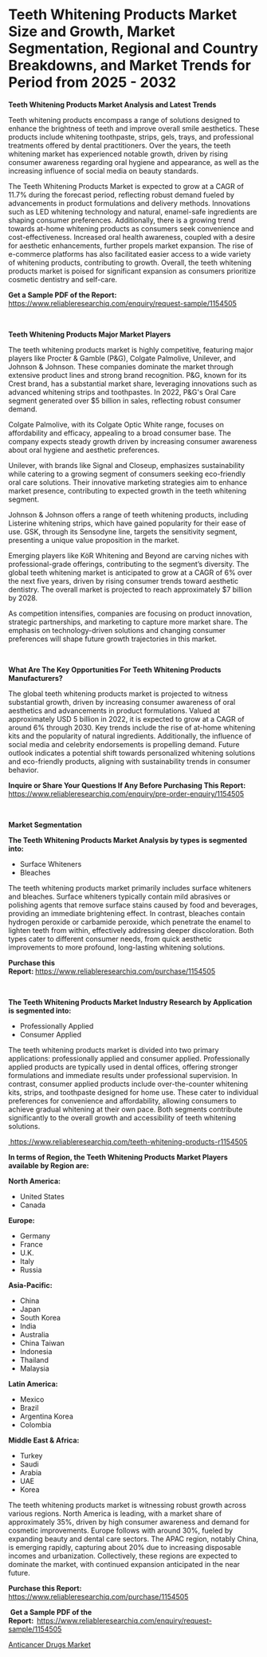 <p><h1>Teeth Whitening Products Market Size and Growth, Market Segmentation, Regional and Country Breakdowns, and Market Trends for Period from 2025 -  2032</h1></p><p><strong>Teeth Whitening Products Market Analysis and Latest Trends</strong></p>
<p><p>Teeth whitening products encompass a range of solutions designed to enhance the brightness of teeth and improve overall smile aesthetics. These products include whitening toothpaste, strips, gels, trays, and professional treatments offered by dental practitioners. Over the years, the teeth whitening market has experienced notable growth, driven by rising consumer awareness regarding oral hygiene and appearance, as well as the increasing influence of social media on beauty standards.</p><p>The Teeth Whitening Products Market is expected to grow at a CAGR of 11.7% during the forecast period, reflecting robust demand fueled by advancements in product formulations and delivery methods. Innovations such as LED whitening technology and natural, enamel-safe ingredients are shaping consumer preferences. Additionally, there is a growing trend towards at-home whitening products as consumers seek convenience and cost-effectiveness. Increased oral health awareness, coupled with a desire for aesthetic enhancements, further propels market expansion. The rise of e-commerce platforms has also facilitated easier access to a wide variety of whitening products, contributing to growth. Overall, the teeth whitening products market is poised for significant expansion as consumers prioritize cosmetic dentistry and self-care.</p></p>
<p><strong>Get a Sample PDF of the Report:&nbsp;</strong> <a href="https://www.reliableresearchiq.com/enquiry/request-sample/1154505?utm_campaign=2297&utm_medium=2&utm_source=Github&utm_content=ia&utm_term=08032025&utm_id=teeth-whitening-products">https://www.reliableresearchiq.com/enquiry/request-sample/1154505</a></p>
<p>&nbsp;</p>
<p><strong>Teeth Whitening Products Major Market Players</strong></p>
<p><p>The teeth whitening products market is highly competitive, featuring major players like Procter & Gamble (P&G), Colgate Palmolive, Unilever, and Johnson & Johnson. These companies dominate the market through extensive product lines and strong brand recognition. P&G, known for its Crest brand, has a substantial market share, leveraging innovations such as advanced whitening strips and toothpastes. In 2022, P&G's Oral Care segment generated over $5 billion in sales, reflecting robust consumer demand.</p><p>Colgate Palmolive, with its Colgate Optic White range, focuses on affordability and efficacy, appealing to a broad consumer base. The company expects steady growth driven by increasing consumer awareness about oral hygiene and aesthetic preferences.</p><p>Unilever, with brands like Signal and Closeup, emphasizes sustainability while catering to a growing segment of consumers seeking eco-friendly oral care solutions. Their innovative marketing strategies aim to enhance market presence, contributing to expected growth in the teeth whitening segment.</p><p>Johnson & Johnson offers a range of teeth whitening products, including Listerine whitening strips, which have gained popularity for their ease of use. GSK, through its Sensodyne line, targets the sensitivity segment, presenting a unique value proposition in the market.</p><p>Emerging players like KöR Whitening and Beyond are carving niches with professional-grade offerings, contributing to the segment’s diversity. The global teeth whitening market is anticipated to grow at a CAGR of 6% over the next five years, driven by rising consumer trends toward aesthetic dentistry. The overall market is projected to reach approximately $7 billion by 2028.</p><p>As competition intensifies, companies are focusing on product innovation, strategic partnerships, and marketing to capture more market share. The emphasis on technology-driven solutions and changing consumer preferences will shape future growth trajectories in this market.</p></p>
<p>&nbsp;</p>
<p><strong>What Are The Key Opportunities For Teeth Whitening Products Manufacturers?</strong></p>
<p><p>The global teeth whitening products market is projected to witness substantial growth, driven by increasing consumer awareness of oral aesthetics and advancements in product formulations. Valued at approximately USD 5 billion in 2022, it is expected to grow at a CAGR of around 6% through 2030. Key trends include the rise of at-home whitening kits and the popularity of natural ingredients. Additionally, the influence of social media and celebrity endorsements is propelling demand. Future outlook indicates a potential shift towards personalized whitening solutions and eco-friendly products, aligning with sustainability trends in consumer behavior.</p></p>
<p><strong>Inquire or Share Your Questions If Any Before Purchasing This Report:</strong> <a href="https://www.reliableresearchiq.com/enquiry/pre-order-enquiry/1154505?utm_campaign=2297&utm_medium=2&utm_source=Github&utm_content=ia&utm_term=08032025&utm_id=teeth-whitening-products">https://www.reliableresearchiq.com/enquiry/pre-order-enquiry/1154505</a></p>
<p>&nbsp;</p>
<p><strong>Market Segmentation</strong></p>
<p><strong>The Teeth Whitening Products Market Analysis by types is segmented into:</strong></p>
<p><ul><li>Surface Whiteners</li><li>Bleaches</li></ul></p>
<p><p>The teeth whitening products market primarily includes surface whiteners and bleaches. Surface whiteners typically contain mild abrasives or polishing agents that remove surface stains caused by food and beverages, providing an immediate brightening effect. In contrast, bleaches contain hydrogen peroxide or carbamide peroxide, which penetrate the enamel to lighten teeth from within, effectively addressing deeper discoloration. Both types cater to different consumer needs, from quick aesthetic improvements to more profound, long-lasting whitening solutions.</p></p>
<p><strong>Purchase this Report:&nbsp;</strong><a href="https://www.reliableresearchiq.com/purchase/1154505?utm_campaign=2297&utm_medium=2&utm_source=Github&utm_content=ia&utm_term=08032025&utm_id=teeth-whitening-products">https://www.reliableresearchiq.com/purchase/1154505</a></p>
<p>&nbsp;</p>
<p><strong>The Teeth Whitening Products Market Industry Research by Application is segmented into:</strong></p>
<p><ul><li>Professionally Applied</li><li>Consumer Applied</li></ul></p>
<p><p>The teeth whitening products market is divided into two primary applications: professionally applied and consumer applied. Professionally applied products are typically used in dental offices, offering stronger formulations and immediate results under professional supervision. In contrast, consumer applied products include over-the-counter whitening kits, strips, and toothpaste designed for home use. These cater to individual preferences for convenience and affordability, allowing consumers to achieve gradual whitening at their own pace. Both segments contribute significantly to the overall growth and accessibility of teeth whitening solutions.</p></p>
<p><a href="https://www.reliableresearchiq.com/teeth-whitening-products-r1154505?utm_campaign=2297&utm_medium=2&utm_source=Github&utm_content=ia&utm_term=08032025&utm_id=teeth-whitening-products">&nbsp;https://www.reliableresearchiq.com/teeth-whitening-products-r1154505</a></p>
<p><strong>In terms of Region, the Teeth Whitening Products Market Players available by Region are:</strong></p>
<p>
    <p> <strong> North America: </strong>
        <ul>
            <li>United States</li>
            <li>Canada</li>
        </ul>
        </p> 
    <p> <strong> Europe: </strong>
        <ul>
            <li>Germany</li>
            <li>France</li>
            <li>U.K.</li>
            <li>Italy</li>
            <li>Russia</li>
        </ul>
        </p> 
    <p> <strong> Asia-Pacific: </strong>
        <ul>
            <li>China</li>
            <li>Japan</li>
            <li>South Korea</li>
            <li>India</li>
            <li>Australia</li>
            <li>China Taiwan</li>
            <li>Indonesia</li>
            <li>Thailand</li>
            <li>Malaysia</li>
        </ul>
        </p> 
    <p> <strong> Latin America: </strong>
        <ul>
            <li>Mexico</li>
            <li>Brazil</li>
            <li>Argentina Korea</li>
            <li>Colombia</li>
        </ul>
        </p> 
    <p> <strong> Middle East & Africa: </strong>
        <ul>
            <li>Turkey</li>
            <li>Saudi</li>
            <li>Arabia</li>
            <li>UAE</li>
            <li>Korea</li>
        </ul>
    </p>
    </p>
<p><p>The teeth whitening products market is witnessing robust growth across various regions. North America is leading, with a market share of approximately 35%, driven by high consumer awareness and demand for cosmetic improvements. Europe follows with around 30%, fueled by expanding beauty and dental care sectors. The APAC region, notably China, is emerging rapidly, capturing about 20% due to increasing disposable incomes and urbanization. Collectively, these regions are expected to dominate the market, with continued expansion anticipated in the near future.</p></p>
<p><strong>Purchase this Report: </strong><a href="https://www.reliableresearchiq.com/purchase/1154505?utm_campaign=2297&utm_medium=2&utm_source=Github&utm_content=ia&utm_term=08032025&utm_id=teeth-whitening-products">https://www.reliableresearchiq.com/purchase/1154505</a></p>
<p>&nbsp;<strong>Get a Sample PDF of the Report:&nbsp;&nbsp;</strong><a href="https://www.reliableresearchiq.com/enquiry/request-sample/1154505?utm_campaign=2297&utm_medium=2&utm_source=Github&utm_content=ia&utm_term=08032025&utm_id=teeth-whitening-products">https://www.reliableresearchiq.com/enquiry/request-sample/1154505</a></p>
<p><strong></strong></p>
<p><p><a href="https://github.com/AngelaWalsh696/Market-Research-Report-List-1/blob/main/anticancer-drugs-market.md?utm_campaign=2297&utm_medium=2&utm_source=Github&utm_content=ia&utm_term=08032025&utm_id=teeth-whitening-products">Anticancer Drugs Market</a></p></p>